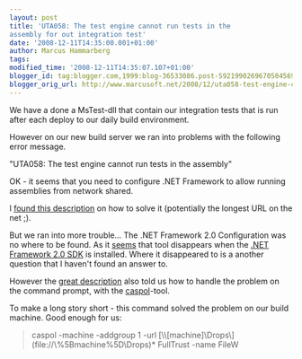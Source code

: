 ```yaml
---
layout: post
title: 'UTA058: The test engine cannot run tests in the
assembly for out integration test'
date: '2008-12-11T14:35:00.001+01:00'
author: Marcus Hammarberg
tags:
modified_time: '2008-12-11T14:35:07.107+01:00'
blogger_id: tag:blogger.com,1999:blog-36533086.post-5921990269670504569
blogger_orig_url: http://www.marcusoft.net/2008/12/uta058-test-engine-cannot-run-tests-in.html
---
```



We have a done a MsTest-dll that contain our integration tests that is
run after each deploy to our daily build environment.

However on our new build server we ran into problems with the following
error message.

"UTA058: The test engine cannot run tests in the assembly"

OK - it seems that you need to configure .NET Framework to allow running
assemblies from network shared.

I <a
href="http://blogs.msdn.com/charles_sterling/archive/2008/06/03/the-test-engine-cannot-run-tests-in-the-assembly-tests-dll-because-the-assembly-is-not-fully-trusted-by-net-framework-security-policy.aspx"
target="_blank">found this description</a> on how to solve it
(potentially the longest URL on the net ;).

But we ran into more trouble... The .NET Framework 2.0 Configuration was
no where to be found. As it
<a href="http://blogs.msdn.com/astebner/archive/2005/12/19/505734.aspx"
target="_blank">seems</a> that tool disappears when the [.NET Framework
2.0
SDK](http://www.microsoft.com/downloads/details.aspx?FamilyID=fe6f2099-b7b4-4f47-a244-c96d69c35dec&DisplayLang=en)
is installed. Where it disappeared to is a another question that I
haven't found an answer to.

However the <a
href="http://blogs.msdn.com/charles_sterling/archive/2008/06/03/the-test-engine-cannot-run-tests-in-the-assembly-tests-dll-because-the-assembly-is-not-fully-trusted-by-net-framework-security-policy.aspx"
target="_blank">great description</a> also told us how to handle the
problem on the command prompt, with the
<a href="http://msdn.microsoft.com/en-us/library/cb6t8dtz(VS.80).aspx"
target="_blank">caspol</a>-tool.

To make a long story short - this command solved the problem on our
build machine. Good enough for us:

> caspol -machine -addgroup 1 -url
> [\\\\\[machine\]\Drops\\](file://\\%5Bmachine%5D\Drops\)\* FullTrust
> -name FileW
